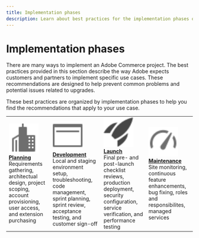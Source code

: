 ```yaml
---
title: Implementation phases
description: Learn about best practices for the implementation phases of Adobe Commerce projects.
---
```


# Implementation phases

There are many ways to implement an Adobe Commerce project. The best practices provided in this section describe the way Adobe expects customers and partners to implement specific use cases. These recommendations are designed to help prevent common problems and potential issues related to upgrades.

These best practices are organized by implementation phases to help you find the recommendations that apply to your use case.

<table style="table-layout:fixed">
<tr>
  <td>
    <a href="planning.md">
    <img alt="Planning" src="../../assets/icons/enterprise.svg" width="80" height="80"/>
    </a>
    <div>
    <a href="planning.md"><strong>Planning</strong></a>
    </div>
    Requirements gathering, architectual design, project scoping, account provisioning, user access, and extension purchasing
    <br>
  </td>
  <td>
    <a href="development.md">
      <img alt="Development" src="../../assets/icons/page-rule.svg" width="80" height="80">
    </a>
    <div>
    <a href="development.md"><strong>Development</strong></a>
    </div>
    Local and staging environment setup, troubleshooting, code management, sprint planning, sprint review, acceptance testing, and customer sign-off
    <br>
  </td>
  <td>
    <a href="launch.md">
      <img alt="Launch" src="../../assets/icons/launch.svg" width="80" height="80">
    </a>
    <div>
    <a href="launch.md"><strong>Launch</strong></a>
    </div>
    Final pre- and post-launch checklist reviews, production deployment, security configuration, service verification, and performance testing  
    <br>
  </td>
  <td>
    <a href="maintenance.md">
      <img alt="Maintenance" src="../../assets/icons/gauge.svg" width="80" height="80">
    </a>
    <div>
    <a href="maintenance.md"><strong>Maintenance</strong></a>
    </div>
    Site monitoring, continuous feature enhancements, bug fixing, roles and responsibilites, managed services   
    <br>
  </td>
</tr>
</table>
